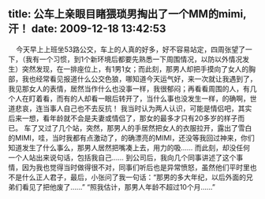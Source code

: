 title: 公车上亲眼目睹猥琐男掏出了一个MM的mimi,汗！
date: 2009-12-18 13:42:53
---

<p>
	&nbsp;&nbsp;&nbsp; <span style=\"font-size: 14px\">今天早上上班坐53路公交，车上的人真的好多，好不容易站定，四周张望了一下，（我有一个习惯，到1个新环境后都要先熟悉一下周围情况，以防以外情况发生）突然发现，在一排座位上，有1男1女；而此刻，那男人却把手摸向了女人的胸部，我也经常看见报道什么公交色狼，哪知道今天运气好，来一次就让我遇到了，我见那女人的表情，居然当作什么也没事一样，我很郁闷；再看看周围的人，有几个人在盯着看，而有的人却看一眼后转开了，当什么事也没发生一样，的确啊，世道悲哀，连当事人自己也不去反抗！ 我当时认为两人认识，可能是情侣吧，其实后来一想，看年龄就不会是夫妻或情侣了，那女的最多才只有20多岁的样子而已。 车了又过了几个站，突然，那男人的手居然把女人的衣服拉开，露出了雪白的MIMI，哇，当时我都有点激动了，的确漂亮的MIMI，还没等我回过神来，你们知道发生了什么事么，那男人居然把嘴凑上去，用力的吸&hellip;&hellip; 而此刻，却没任何一个人站出来说句话，包括我自己&hellip;&hellip; 到公司后，我向几个同事讲述了这个事情，因为我也觉得当时做得很不对，同事们听后也是异常愤怒，虽然他们平时里也不是什么正人君子，最后，小张问了我一句话：&ldquo;那男的多大年纪，以后外面的兄弟们看见了把他废了&hellip;&hellip;&rdquo; &ldquo;照我估计，那男人年龄不超过10个月&hellip;&hellip;&rdquo;</span></p>